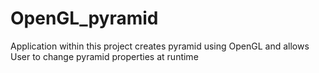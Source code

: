 # OpenGL_pyramid
Application within this project creates pyramid using OpenGL and allows User to change pyramid properties at runtime
